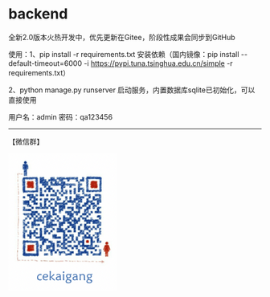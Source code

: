 # backend

全新2.0版本火热开发中，优先更新在Gitee，阶段性成果会同步到GitHub

使用：1、pip install -r requirements.txt 安装依赖（国内镜像：pip install --default-timeout=6000 -i https://pypi.tuna.tsinghua.edu.cn/simple -r requirements.txt）

2、python manage.py runserver 启动服务，内置数据库sqlite已初始化，可以直接使用

用户名：admin 密码：qa123456

---

【微信群】

![](README/2023-06-09-09-02-20-image.png)
